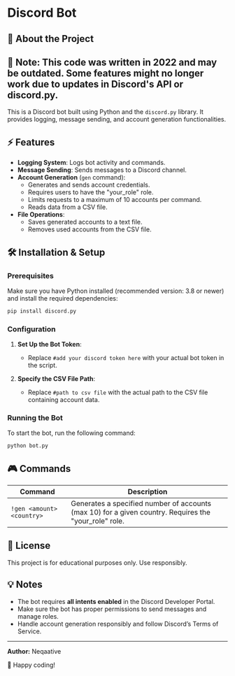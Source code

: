 # Discord Bot

## 📌 About the Project

## 🛑 Note: This code was written in 2022 and may be outdated. Some features might no longer work due to updates in Discord's API or discord.py.

This is a Discord bot built using Python and the `discord.py` library. It provides logging, message sending, and account generation functionalities.

## ⚡ Features

- **Logging System**: Logs bot activity and commands.
- **Message Sending**: Sends messages to a Discord channel.
- **Account Generation** (`gen` command):
  - Generates and sends account credentials.
  - Requires users to have the "your\_role" role.
  - Limits requests to a maximum of 10 accounts per command.
  - Reads data from a CSV file.
- **File Operations**:
  - Saves generated accounts to a text file.
  - Removes used accounts from the CSV file.

## 🛠 Installation & Setup

### Prerequisites

Make sure you have Python installed (recommended version: 3.8 or newer) and install the required dependencies:

```bash
pip install discord.py
```

### Configuration

1. **Set Up the Bot Token**:

   - Replace `#add your discord token here` with your actual bot token in the script.

2. **Specify the CSV File Path**:

   - Replace `#path to csv file` with the actual path to the CSV file containing account data.

### Running the Bot

To start the bot, run the following command:

```bash
python bot.py
```

## 🎮 Commands

| Command                   | Description                                                                                          |
| ------------------------- | ---------------------------------------------------------------------------------------------------- |
| `!gen <amount> <country>` | Generates a specified number of accounts (max 10) for a given country. Requires the "your_role" role. |

## 📜 License

This project is for educational purposes only. Use responsibly.

## 💡 Notes

- The bot requires **all intents enabled** in the Discord Developer Portal.
- Make sure the bot has proper permissions to send messages and manage roles.
- Handle account generation responsibly and follow Discord’s Terms of Service.

---

**Author:** Neqaative

🚀 Happy coding!

